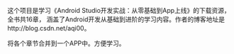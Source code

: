 这个项目是学习《Android Studio开发实战：从零基础到App上线》的下载资源，全书共16章，
涵盖了Android开发从基础到进阶的学习内容。作者的博客地址是http://blog.csdn.net/aqi00。

将各个章节合并到一个APP中。方便学习。